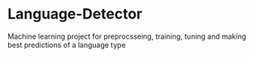 # Language-Detector
Machine learning project for preprocsseing, training, tuning and making best predictions of a language type
